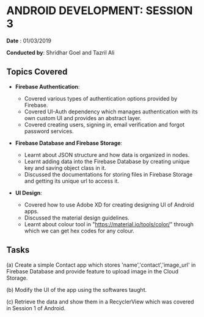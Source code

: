 # ANDROID DEVELOPMENT: SESSION 3

**Date** : 01/03/2019

**Conducted by**: Shridhar Goel and Tazril Ali 

## Topics Covered

- **Firebase Authentication**: 
    - Covered various types of authentication options provided by Firebase.
    - Covered UI-Auth dependency which manages authentication with its own custom UI and provides an abstract layer.
    - Covered creating users, signing in, email verification and forgot password services.

- **Firebase Database and Firebase Storage**: 

  - Learnt about JSON structure and how data is organized in nodes.
  - Learnt adding data into the Firebase Database by creating unique key and saving object class in it.
  - Discussed the documentations for storing files in Firebase Storage and getting its unique url to access it.

- **UI Design**: 

  - Covered how to use Adobe XD for creating designing UI of Android apps.
  - Discussed the material design guidelines.
  - Learnt about colour tool in "https://material.io/tools/color/" through which we can get hex codes for any colour.

## Tasks

(a)  Create a simple Contact app which stores 'name','contact','image_url' in Firebase Database and provide feature to upload image in the Cloud Storage.

(b)  Modify the UI of the app using the softwares taught.

(c)  Retrieve the data and show them in a RecyclerView which was covered in Session 1 of Android.

